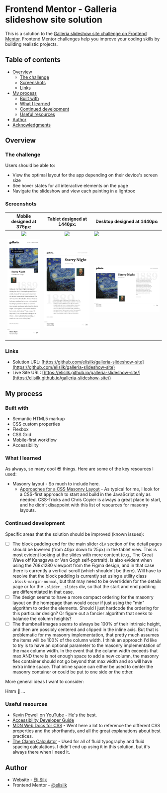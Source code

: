 # Frontend Mentor - Galleria slideshow site solution

This is a solution to the [Galleria slideshow site challenge on Frontend Mentor](https://www.frontendmentor.io/challenges/galleria-slideshow-site-tEA4pwsa6). Frontend Mentor challenges help you improve your coding skills by building realistic projects.

## Table of contents

- [Overview](#overview)
  - [The challenge](#the-challenge)
  - [Screenshots](#screenshots)
  - [Links](#links)
- [My process](#my-process)
  - [Built with](#built-with)
  - [What I learned](#what-i-learned)
  - [Continued development](#continued-development)
  - [Useful resources](#useful-resources)
- [Author](#author)
- [Acknowledgments](#acknowledgments)

## Overview

### The challenge

Users should be able to:

- View the optimal layout for the app depending on their device's screen size
- See hover states for all interactive elements on the page
- Navigate the slideshow and view each painting in a lightbox

### Screenshots

|            Mobile designed at 375px:            |           Tablet designed at 1440px:            | Desktop designed at 1440px:                      |
| :---------------------------------------------: | :---------------------------------------------: | ------------------------------------------------ |
|  ![](./screenshots/screenshot-home-mobile.png)  |  ![](./screenshots/screenshot-home-tablet.png)  | ![](./screenshots/screenshot-home-desktop.png)   |
| ![](./screenshots/screenshot-detail-mobile.png) | ![](./screenshots/screenshot-detail-tablet.png) | ![](./screenshots/screenshot-detail-desktop.png) |

### Links

- Solution URL: [https://github.com/elisilk/galleria-slideshow-site](https://github.com/elisilk/galleria-slideshow-site)
- Live Site URL: [https://elisilk.github.io/galleria-slideshow-site/](https://elisilk.github.io/galleria-slideshow-site/)

## My process

### Built with

- Semantic HTML5 markup
- CSS custom properties
- Flexbox
- CSS Grid
- Mobile-first workflow
- Accessibility

### What I learned

As always, so many cool :sunglasses: things. Here are some of the key resources I used:

- Masonry layout - So much to include here.
  - [Approaches for a CSS Masonry Layout](https://css-tricks.com/piecing-together-approaches-for-a-css-masonry-layout/) - As typical for me, I look for a CSS-first approach to start and build in the JavaScript only as needed. CSS-Tricks and Chris Coyier is always a great place to start, and he didn't disappoint with this list of resources for masonry layouts.

### Continued development

Specific areas that the solution should be improved (known issues):

- [ ] The block padding end for the main slider `div` section of the detail pages should be lowered (from 40px down to 25px) in the tablet view. This is most evident looking at the slides with more content (e.g., The Great Wave off Kanagawa or Van Gogh self-portrait). Is also evident when using the 768x1280 viewport from the Figma design, and in that case there is currently a vertical scroll (which shouldn't be there). Will have to resolve that the block padding is currently set using a utility class `.block-margin-normal`, but that may need to be overridden for the details page or for the `.slider__slides` div, so that the start and end padding are differentiated in that case.
- [ ] The design seems to have a more compact ordering for the masonry layout on the homepage than would occur if just using the "min" algorithm to order the elements. Should I just hardcode the ordering for this particular design? Or figure out a fancier algorithm that seeks to balance the column heights?
- [ ] The thumbnail images seems to always be 100% of their intrinsic height, and then are possibly centered and clipped in the inline axis. But that is problematic for my masonry implementation, that pretty much assumes the items will be 100% of the column width. I think an approach I'd like to try is to have an optional parameter to the masonry implementation of the max column width. In the event that the column width exceeds that max AND there is not enough space to add a new column, the masonry flex container should not go beyond that max width and so will have extra inline space. That inline space can either be used to center the masonry container or could be put to one side or the other.

More general ideas I want to consider:

Hmm 🤔 ...

### Useful resources

- [Kevin Powell on YouTube](https://www.youtube.com/@KevinPowell) - He's the best.
- [Accessibility Developer Guide](https://www.accessibility-developer-guide.com/)
- [MDN Web Docs for CSS](https://developer.mozilla.org/en-US/docs/Web/CSS) - Went here a lot to reference the different CSS properties and the shorthands, and all the great explanations about best practices.
- [The Clamp Calculator](https://royalfig.github.io/fluid-typography-calculator/) - Used for all of fluid typography and fluid spacing calculations. I didn't end up using it in this solution, but it's always there when I need it.

## Author

- Website - [Eli Silk](https://github.com/elisilk)
- Frontend Mentor - [@elisilk](https://www.frontendmentor.io/profile/elisilk)
